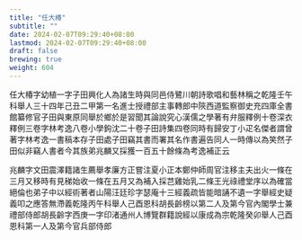 ```yaml
---
title: "任大椿"
subtitle: ""
date: 2024-02-07T09:29:40+08:00
lastmod: 2024-02-07T09:29:40+08:00
draft: false
brewing: true
weight: 604
---
```



任大椿字幼植一字子田興化人為諸生時與同邑侍鷺川朝詩歌唱和藝林稱之乾隆壬午科舉人三十四年己丑二甲第一名進士授禮部主事轉郎中陝西道監察御史充四庫全書館纂修官子田與東原同舉於鄉於是習聞其論說究心漢儒之學著有弁服釋例十卷深衣釋例三卷字林考逸八卷小學鉤沈二十卷子田詩集四卷同時有歸安丁小疋名傑者謂曾著字林考逸一書稿本存子田處子田竊其書而署其名作書遍告同人一時傳以為笑然子田似非竊人書者今其族弟兆麟又採獲一百五十餘條為考逸補正云

兆麟字文田震澤籍諸生薦舉孝廉方正嘗注夏小正本鄭仲師周官注移主夫出火一條在三月又移時有見稊始收一條在五月又為補入採芑雞始乳二條王光祿禮堂序以為確當絕倫也弟子中以經術著者山陽汪廷珍字瑟庵十三經義疏皆能暗誦不遺一字舉經史疑義叩之應答無滯義乾隆丙午科舉人己酉恩科胡長齡榜以第二人及第今官內閣學士兼禮部侍郎胡長齡字西庚一字印渚通州人博覽群籍說經以康成為宗乾隆癸卯舉人己酉恩科第一人及第今官兵部侍郎